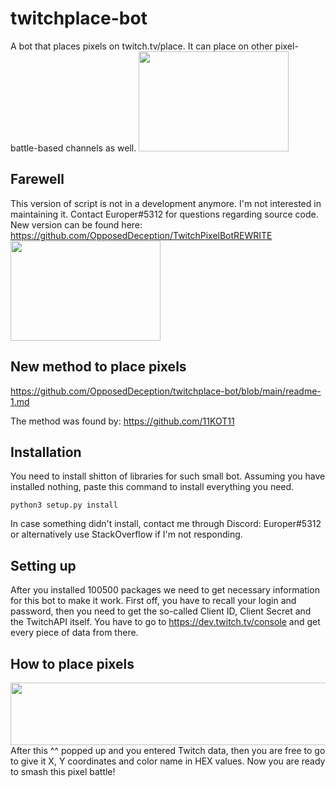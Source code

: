 
# twitchplace-bot
A bot that places pixels 
 on twitch.tv/place. It can place on other pixel-battle-based channels as well.
<img src="https://cdn1.dotesports.com/wp-content/uploads/2020/07/22083016/twitchlogo.jpg" height="160" width="240" />

## Farewell
This version of script is not in a development anymore. I'm not interested in maintaining it.
Contact Europer#5312 for questions regarding source code.
New version can be found here: https://github.com/OpposedDeception/TwitchPixelBotREWRITE
<img src="https://images.freeimages.com/images/large-previews/aa0/closed-1159789.jpg" height="160" width="240" />

## New method to place pixels
https://github.com/OpposedDeception/twitchplace-bot/blob/main/readme-1.md


The method was found by: https://github.com/11KOT11

## Installation 
You need to install shitton of libraries for such small bot.
Assuming you have installed nothing, paste this command to install everything you need.
```
python3 setup.py install
```
In case something didn't install, contact me through Discord: Europer#5312 or alternatively use StackOverflow if I'm not responding.

## Setting up
After you installed 100500 packages we need to get necessary information
for this bot to make it work. First off, you have to recall your login and password, then
you need to get the so-called Client ID, Client Secret and the TwitchAPI itself.
You have to go to https://dev.twitch.tv/console and get every piece of data from there.

## How to place pixels
<img src="https://i.imgur.com/xVZ16Nj.jpg" height="100" width="620"/>
After this ^^ popped up and you entered Twitch data, then you are free to go to give it X, Y coordinates
and color name in HEX values. Now you are ready to smash this pixel battle!
